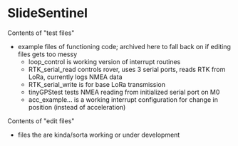 # SlideSentinel

Contents of "test files"
- example files of functioning code;  archived here to fall back on if editing files gets too messy
	- loop_control is working version of interrupt routines
	- RTK_serial_read controls rover, uses 3 serial ports, reads RTK from LoRa, currently logs NMEA data
	- RTK_serial_write is for base LoRa transmission
	- tinyGPStest tests NMEA reading from initialized serial port on M0
	- acc_example... is a working interrupt configuration for change in position (instead of acceleration)

Contents of "edit files"
- files the are kinda/sorta working or under development